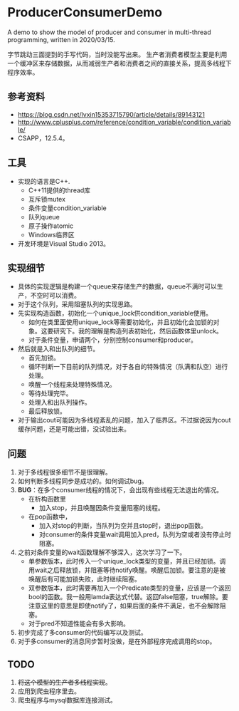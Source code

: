 # ProducerConsumerDemo
A demo to show the model of producer and consumer in multi-thread programming, written in 2020/03/15.

字节跳动三面提到的手写代码，当时没能写出来。
生产者消费者模型主要是利用一个缓冲区来存储数据，从而减弱生产者和消费者之间的直接关系，提高多线程下程序效率。

## 参考资料
- https://blog.csdn.net/lvxin15353715790/article/details/89143121
- http://www.cplusplus.com/reference/condition_variable/condition_variable/
- CSAPP，12.5.4。

## 工具
- 实现的语言是C++.
    - C++11提供的thread库
    - 互斥锁mutex
    - 条件变量condition_variable
    - 队列queue
    - 原子操作atomic
    - Windows临界区
- 开发环境是Visual Studio 2013。

## 实现细节
- 具体的实现逻辑是构建一个queue来存储生产的数据，queue不满时可以生产，不空时可以消费。
- 对于这个队列，采用阻塞队列的实现思路。
- 先实现构造函数，初始化一个unique_lock供condition_variable使用。
    - 如何在类里面使用unique_lock等需要初始化，并且初始化会加锁的对象。这要研究下。我的理解是构造列表初始化，然后函数体里unlock。
    - 对于条件变量，申请两个，分别控制consumer和producer。
- 然后就是入和出队列的细节。
    - 首先加锁。
    - 循环判断一下目前的队列情况，对于各自的特殊情况（队满和队空）进行处理。
    - 唤醒一个线程来处理特殊情况。
    - 等待处理完毕。
    - 处理入和出队列操作。
    - 最后释放锁。
- 对于输出cout可能因为多线程紊乱的问题，加入了临界区。不过据说因为cout缓存问题，还是可能出错，没试验出来。

## 问题
1. 对于多线程很多细节不是很理解。
2. 如何判断多线程同步是成功的。如何调试bug。
3. **BUG**：在多个consumer线程的情况下，会出现有些线程无法退出的情况。
    - 在析构函数里
        - 加入stop，并且唤醒因条件变量阻塞的线程。
    - 在pop函数中，
        - 加入对stop的判断，当队列为空并且stop时，退出pop函数。
        - 对consumer的条件变量wait调用加入pred，队列为空或者没有停止时阻塞。
4. 之前对条件变量的wait函数理解不够深入，这次学习了一下。
    - 单参数版本，此时传入一个unique_lock类型的变量，并且已经加锁。调用wait之后释放锁，并阻塞等待notify唤醒。唤醒后加锁。要注意的是被唤醒后有可能加锁失败，此时继续阻塞。
    - 双参数版本，此时需要再加入一个Predicate类型的变量，应该是一个返回bool的函数。我一般用lamda表达式代替。返回false阻塞，true解除。要注意这里的意思是即使notify了，如果后面的条件不满足，也不会解除阻塞。
    - 对于pred不知道性能会有多大影响。
5. 初步完成了多consumer的代码编写以及测试。
6. 对于多consumer的消息同步暂时没做，是在外部程序完成调用的stop。

## TODO
1. ~~将这个模型的生产者多线程实现~~。
2. 应用到爬虫程序里去。
3. 爬虫程序与mysql数据库连接测试。
